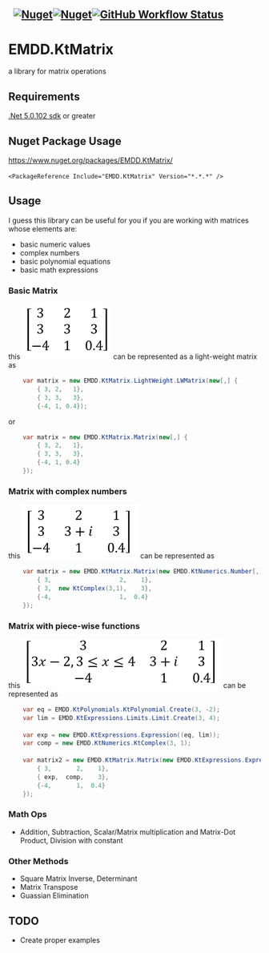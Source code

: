 &nbsp; [![Nuget](https://img.shields.io/nuget/v/EMDD.KtMatrix)](https://www.nuget.org/packages/EMDD.KtMatrix/)[![Nuget](https://img.shields.io/nuget/dt/EMDD.KtMatrix)](https://www.nuget.org/stats/packages/EMDD.KtMatrix?groupby=Version&groupby=ClientName&groupby=ClientVersion)[![GitHub Workflow Status](https://img.shields.io/github/workflow/status/marlond18/EMDD.KtMatrix/Run%20Tests)](https://github.com/marlond18/EMDD.KtMatrix/actions/workflows/runTest.yml)
&nbsp; 
----------------
# EMDD.KtMatrix
a library for matrix operations

## Requirements

[.Net 5.0.102 sdk](https://dotnet.microsoft.com/download/dotnet/5.0) or greater

## Nuget Package Usage

https://www.nuget.org/packages/EMDD.KtMatrix/

`<PackageReference Include="EMDD.KtMatrix" Version="*.*.*" />`


## Usage
I guess this library can be useful for you if you are working with matrices whose elements are:
- basic numeric values
- complex numbers
- basic polynomial equations
- basic math expressions

### Basic Matrix
this
![Basic Matrix](./docs/basic_matrix.png)
can be represented as a light-weight matrix as
```c#
    var matrix = new EMDD.KtMatrix.LightWeight.LWMatrix(new[,] {
        { 3, 2,   1},
        { 3, 3,   3},
        {-4, 1, 0.4});
```

or 

```c#
    var matrix = new EMDD.KtMatrix.Matrix(new[,] {
        { 3, 2,   1},
        { 3, 3,   3},
        {-4, 1, 0.4} 
    });
```

### Matrix with complex numbers
this 
![Matrix with complex number](./docs/matrix_complex_number.png)
can be represented as 

```c#
    var matrix = new EMDD.KtMatrix.Matrix(new EMDD.KtNumerics.Number[,] {
        { 3,                   2,    1},
        { 3,  new KtComplex(3,1),    3},
        {-4,                   1,  0.4} 
    });
```
### Matrix with piece-wise functions
this 
![Matrix with piece-wise functions](./docs/matrix_exp.png)
can be represented as 

```c#
    var eq = EMDD.KtPolynomials.KtPolynomial.Create(3, -2);
    var lim = EMDD.KtExpressions.Limits.Limit.Create(3, 4);

    var exp = new EMDD.KtExpressions.Expression((eq, lim));
    var comp = new EMDD.KtNumerics.KtComplex(3, 1);

    var matrix2 = new EMDD.KtMatrix.Matrix(new EMDD.KtExpressions.Expression[,] {
        { 3,       2,    1},
        { exp,  comp,    3},
        {-4,       1,  0.4}
    });
```

### Math Ops
- Addition, Subtraction, Scalar/Matrix multiplication and Matrix-Dot Product, Division with constant

### Other Methods
- Square Matrix Inverse, Determinant
- Matrix Transpose
- Guassian Elimination

## TODO
- Create proper examples